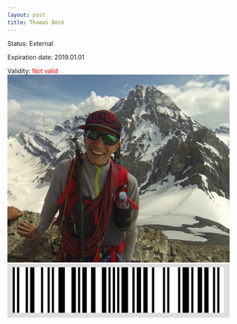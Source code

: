 ```yaml
---
layout: post
title: Thomas Beck
---
```


Status: External

Expiration date: 2019.01.01

Validity: <font color="red"> Not valid</font> 
![](/members/img/Thomas_Beck.png)
![](/members/img/bar.png)
